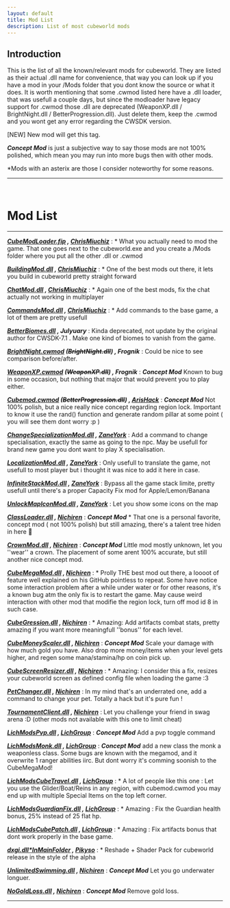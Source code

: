 ```yaml
---
layout: default
title: Mod List
description: List of most cubeworld mods
---
```


## Introduction

This is the list of all the known/relevant mods for cubeworld. They are listed as their actual .dll name for convenience, that way you can look up if you have a mod in your /Mods folder that you dont know the source or what it does. It is worth mentioning that some .cwmod listed here have a .dll loader, that was usefull a couple days, but since the modloader have legacy support for .cwmod those .dll are deprecated (WeaponXP.dll / BrightNight.dll / BetterProgression.dll). Just delete them, keep the .cwmod and you wont get any error regarding the CWSDK version.

\[NEW\] New mod will get this tag.

_**_Concept Mod_**_ is just a subjective way to say those mods are not 100% polished, which mean you may run into more bugs then with other mods.

*Mods with an asterix are those I consider noteworthy for some reasons.

_________________

&nbsp;&nbsp;&nbsp;&nbsp;&nbsp;&nbsp;
# Mod List

_________________

***[CubeModLoader.fip](https://paroyer.github.io/ModCatalogue/Mods/ModLoader) , [ChrisMiuchiz](https://github.com/ChrisMiuchiz)*** : * What you actually need to mod the game. That one goes next to the cubeworld.exe and you create a /Mods folder where you put all the other .dll or .cwmod

***[BuildingMod.dll](https://paroyer.github.io/ModCatalogue/Mods/BuildingMod) , [ChrisMiuchiz](https://github.com/ChrisMiuchiz)*** : * One of the best mods out there, it lets you build in cubeworld pretty straight forward

***[ChatMod.dll](https://paroyer.github.io/ModCatalogue/Mods/ChatMod) , [ChrisMiuchiz](https://github.com/ChrisMiuchiz)*** : * Again one of the best mods, fix the chat actually not working in multiplayer

***[CommandsMod.dll](https://paroyer.github.io/ModCatalogue/Mods/CommandsMod) , [ChrisMiuchiz](https://github.com/ChrisMiuchiz)*** : * Add commands to the base game, a lot of them are pretty usefull

***[BetterBiomes.dll](https://paroyer.github.io/ModCatalogue/Mods/BetterBiomes) , Julyuary*** : Kinda deprecated, not update by the original author for CWSDK-7.1 . Make one kind of biomes to vanish from the game.

***[BrightNight.cwmod](https://paroyer.github.io/ModCatalogue/Mods/BrightNight) (~~BrightNight.dll~~) , Frognik*** : Could be nice to see comparison before/after.

***[WeaponXP.cwmod](https://paroyer.github.io/ModCatalogue/Mods/WeaponXP) (~~WeaponXP.dll~~) , Frognik*** : _**_Concept Mod_**_ Known to bug in some occasion, but nothing that major that would prevent you to play either.

***[Cubemod.cwmod](https://paroyer.github.io/ModCatalogue/Mods/CubeMod) (~~BetterProgression.dll~~) , [ArisHack](https://github.com/arishackstv)*** : _**_Concept Mod_**_ Not 100% polish, but a nice really nice concept regarding region lock. Important to know it use the rand() function and generate random pillar at some point ( you will see them dont worry :p )


***[ChangeSpecializationMod.dll](https://paroyer.github.io/ModCatalogue/Mods/ChangeSpecializationMod) , [ZaneYork](https://github.com/ZaneYork)*** : Add a command to change specialisation, exactly the same as going to the npc. May be usefull for brand new game you dont want to play X specialisation.

***[LocalizationMod.dll](https://paroyer.github.io/ModCatalogue/Mods/LocalizationMod) , [ZaneYork](https://github.com/ZaneYork)*** : Only usefull to translate the game, not usefull to most player but i thought it was nice to add it here in case.

***[InfiniteStackMod.dll](https://paroyer.github.io/ModCatalogue/Mods/InfiniteStackMod) , [ZaneYork](https://github.com/ZaneYork)*** : Bypass all the game stack limite, pretty usefull until there's a proper Capacity Fix mod for Apple/Lemon/Banana

***[UnlockMapIconMod.dll](https://paroyer.github.io/ModCatalogue/Mods/UnlockMapIconMod) , [ZaneYork](https://github.com/ZaneYork)*** : Let you show some icons on the map

***[ClassLoader.dll](https://paroyer.github.io/ModCatalogue/Mods/ClassLoader) , [Nichiren](https://github.com/thetrueoneshots)*** : _**_Concept Mod_**_ * That one is a personal favorite, concept mod ( not 100% polish) but still amazing, there's a talent tree hiden in here 👀

***[CrownMod.dll](https://paroyer.github.io/ModCatalogue/Mods/CrownMod) , [Nichiren](https://github.com/thetrueoneshots)*** : _**_Concept Mod_**_ Little mod mostly unknown, let you ''wear'' a crown. The placement of some arent 100% accurate, but still another nice concept mod.

***[CubeMegaMod.dll](https://paroyer.github.io/ModCatalogue/Mods/CubeMegaMod) , [Nichiren](https://github.com/thetrueoneshots)*** : * Prolly THE best mod out there, a loooot of feature well explained on his GitHub pointless to repeat. Some have notice some interaction problem after a while under water or for other reasons, it's a known bug atm the only fix is to restart the game. May cause weird interaction with other mod that modifie the region lock, turn off mod id 8 in such case.

***[CubeGression.dll](https://paroyer.github.io/ModCatalogue/Mods/CubeGression) , [Nichiren](https://github.com/thetrueoneshots)*** : * Amazing: Add artifacts combat stats, pretty amazing if you want more meaningfull ''bonus'' for each level.

***[CubeMoneyScaler.dll](https://paroyer.github.io/ModCatalogue/Mods/CubeMoneyScaler) , [Nichiren](https://github.com/thetrueoneshots)*** : _**_Concept Mod_**_ Scale your damage with how much gold you have. Also drop more money/items when your level gets higher, and regen some mana/stamina/hp on coin pick up.

***[CubeScreenResizer.dll](https://paroyer.github.io/ModCatalogue/Mods/CubeScreenResizer) , [Nichiren](https://github.com/thetrueoneshots)*** : * Amazing: I consider this a fix, resizes your cubeworld screen as defined config file when loading the game :3 

***[PetChanger.dll](https://paroyer.github.io/ModCatalogue/Mods/PetChanger) , [Nichiren](https://github.com/thetrueoneshots)*** : In my mind that's an underrated one, add a command to change your pet. Totally a hack but it's pure fun !

***[TournamentClient.dll](https://paroyer.github.io/ModCatalogue/Mods/TournamentClient) , [Nichiren](https://github.com/thetrueoneshots)*** : Let you challenge your friend in swag arena :D (other mods not available with this one to limit cheat)

***[LichModsPvp.dll](https://paroyer.github.io/ModCatalogue/Mods/LichModsPvp) , [LichGroup](https://github.com/LockManipulator)*** : _**_Concept Mod_**_ Add a pvp toggle command 

***[LichModsMonk.dll](https://paroyer.github.io/ModCatalogue/Mods/LichModsMonk) , [LichGroup](https://github.com/LockManipulator)*** : _**_Concept Mod_**_ add a new class the monk a weaponless class. Some bugs are known with the megamod, and it overwrite 1 ranger abilities iirc. But dont worry it's comming soonish to the CubeMegaMod!

***[LichModsCubeTravel.dll](https://paroyer.github.io/ModCatalogue/Mods/LichModsCubeTravel) , [LichGroup](https://github.com/LockManipulator)*** : * A lot of people like this one : Let you use the Glider/Boat/Reins in any region, with cubemod.cwmod you may end up with multiple Special Items on the top left corner.

***[LichModsGuardianFix.dll](https://paroyer.github.io/ModCatalogue/Mods/LichModsGuardianFix) , [LichGroup](https://github.com/LockManipulator)*** : * Amazing : Fix the Guardian health bonus, 25% instead of 25 flat hp.

***[LichModsCubePatch.dll](https://paroyer.github.io/ModCatalogue/Mods/LichModsCubePatch) , [LichGroup](https://github.com/LockManipulator)*** : * Amazing : Fix artifacts bonus that dont work properly in the base game.

***[dxgi.dll\*InMainFolder](https://paroyer.github.io/ModCatalogue/Mods/Reshade) , [Pikyso](https://www.reddit.com/r/CubeWorld/comments/mkzp5k/cube_world_enhanced_atmosphere_official_launch/)*** : * Reshade + Shader Pack for cubeworld release in the style of the alpha

***[UnlimitedSwimming.dll](https://paroyer.github.io/ModCatalogue/Mods/UnlimitedSwimming) , [Nichiren](https://github.com/thetrueoneshots)*** : _**_Concept Mod_**_ Let you go underwater longuer.

***[NoGoldLoss.dll](https://paroyer.github.io/ModCatalogue/Mods/NoGoldLoss) , [Nichiren](https://github.com/thetrueoneshots)*** : _**_Concept Mod_**_ Remove gold loss.


_________________


<script src="https://utteranc.es/client.js"
        repo="Paroyer/Comment" 
        issue-term="pathname"
        theme="github-dark"
        label="Comment"
        crossorigin="anonymous"
        async>
</script>  
